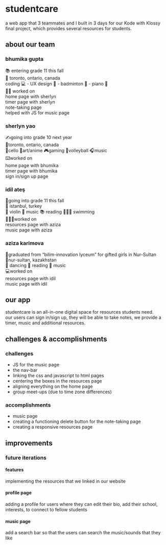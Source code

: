# studentcare
a web app that 3 teammates and I built in 3 days for our Kode with Klossy final project, which provides several resources for students.


## about our team
### bhumika gupta
📚 entering grade 11 this fall  
📍 toronto, ontario, canada  
coding 💻 - UX design 🎨 - badminton 🏸 - piano 🎹  
🧑‍💻 worked on  
home page with sherlyn  
timer page with sherlyn  
note-taking page  
helped with JS for music page  
  
### sherlyn yao
✍going into grade 10 next year  
📍toronto, ontario, canada  
🎻cello  🎨art/anime  🎮gaming  🏐volleyball  🎧music  
⌨️worked on  
home page with bhumika  
timer page with bhumika  
sign in/sign up page  
  
### idil ateş
📝going into grade 11 this fall  
📍 istanbul, turkey  
 🎻 violin 🎼 music 📚 reading 🏊🏼‍♀️ swimming  
👩🏻‍💻worked on  
resources page with aziza  
music page with aziza   
  
### aziza karimova
🏫graduated from “bilim-innovation lyceum” for gifted girls in Nur-Sultan  
📍nur-sultan, kazakhstan  
💃 dancing 📘 reading  🎵 music  
💻worked on  
resources page with idil  
music page with idil  

  
## our app

studentcare is an all-in-one digital space for resources students need.  
our users can sign in/sign up, they will be able to take notes, we provide a timer, music and additional resources.  
  
## challenges & accomplishments
### challenges
* JS for the music page
* the nav-bar 
* linking the css and javascript to html pages
* centering the boxes in the resources page
* aligning everything on the home page
* group meet-ups (due to time zone differences)

### accomplishments
* music page
* creating a functioning delete button for the note-taking page
* creating a responsive resources page

## improvements
### future iterations
#### features
implementing the resources that we linked in our website

#### profile page   
adding a profile for users where they can edit their bio, add their school, interests, to connect to fellow students

#### music page
add a search bar so that the users can search the music/sounds that they like







